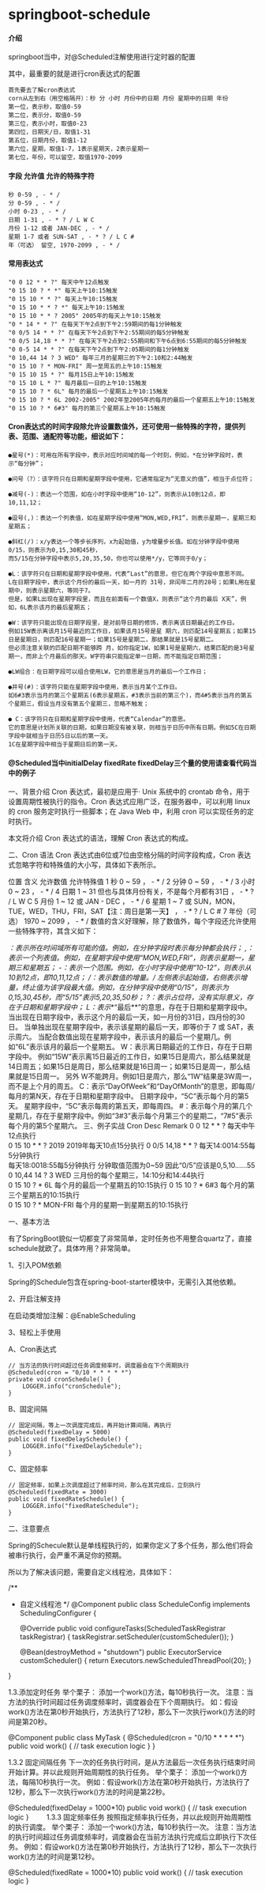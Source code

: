 # springboot-schedule

#### 介绍

springboot当中，对@Scheduled注解使用进行定时器的配置

其中，最重要的就是进行cron表达式的配置

    首先要去了解cron表达式
    corn从左到右（用空格隔开）：秒 分 小时 月份中的日期 月份 星期中的日期 年份
    第一位，表示秒，取值0-59
    第二位，表示分，取值0-59
    第三位，表示小时，取值0-23
    第四位，日期天/日，取值1-31
    第五位，日期月份，取值1-12
    第六位，星期，取值1-7，1表示星期天，2表示星期一
    第七位，年份，可以留空，取值1970-2099


#### 字段 允许值 允许的特殊字符 

    秒 0-59 , - * / 
    分 0-59 , - * / 
    小时 0-23 , - * / 
    日期 1-31 , - * ? / L W C 
    月份 1-12 或者 JAN-DEC , - * / 
    星期 1-7 或者 SUN-SAT , - * ? / L C # 
    年（可选） 留空, 1970-2099 , - * / 
	
#### 常用表达式

    "0 0 12 * * ?" 每天中午12点触发 
    "0 15 10 ? * *" 每天上午10:15触发 
    "0 15 10 * * ?" 每天上午10:15触发 
    "0 15 10 * * ? *" 每天上午10:15触发 
    "0 15 10 * * ? 2005" 2005年的每天上午10:15触发 
    "0 * 14 * * ?" 在每天下午2点到下午2:59期间的每1分钟触发 
    "0 0/5 14 * * ?" 在每天下午2点到下午2:55期间的每5分钟触发 
    "0 0/5 14,18 * * ?" 在每天下午2点到2:55期间和下午6点到6:55期间的每5分钟触发 
    "0 0-5 14 * * ?" 在每天下午2点到下午2:05期间的每1分钟触发 
    "0 10,44 14 ? 3 WED" 每年三月的星期三的下午2:10和2:44触发 
    "0 15 10 ? * MON-FRI" 周一至周五的上午10:15触发 
    "0 15 10 15 * ?" 每月15日上午10:15触发 
    "0 15 10 L * ?" 每月最后一日的上午10:15触发 
    "0 15 10 ? * 6L" 每月的最后一个星期五上午10:15触发 
    "0 15 10 ? * 6L 2002-2005" 2002年至2005年的每月的最后一个星期五上午10:15触发 
    "0 15 10 ? * 6#3" 每月的第三个星期五上午10:15触发 


####  Cron表达式的时间字段除允许设置数值外，还可使用一些特殊的字符，提供列表、范围、通配符等功能，细说如下：

    ●星号(*)：可用在所有字段中，表示对应时间域的每一个时刻，例如，*在分钟字段时，表示“每分钟”；

    ●问号（?）：该字符只在日期和星期字段中使用，它通常指定为“无意义的值”，相当于点位符；

    ●减号(-)：表达一个范围，如在小时字段中使用“10-12”，则表示从10到12点，即10,11,12；
  
    ●逗号(,)：表达一个列表值，如在星期字段中使用“MON,WED,FRI”，则表示星期一，星期三和星期五；

    ●斜杠(/)：x/y表达一个等步长序列，x为起始值，y为增量步长值。如在分钟字段中使用0/15，则表示为0,15,30和45秒，
	而5/15在分钟字段中表示5,20,35,50，你也可以使用*/y，它等同于0/y；

    ●L：该字符只在日期和星期字段中使用，代表“Last”的意思，但它在两个字段中意思不同。
	L在日期字段中，表示这个月份的最后一天，如一月的 31号，非闰年二月的28号；如果L用在星期中，则表示星期六，等同于7。
	但是，如果L出现在星期字段里，而且在前面有一个数值X，则表示“这个月的最后 X天”，例如，6L表示该月的最后星期五；

    ●W：该字符只能出现在日期字段里，是对前导日期的修饰，表示离该日期最近的工作日。
	例如15W表示离该月15号最近的工作日，如果该月15号是星 期六，则匹配14号星期五；如果15日是星期日，则匹配16号星期一；如果15号是星期二，那结果就是15号星期二。
	但必须注意关联的匹配日期不能够跨 月，如你指定1W，如果1号是星期六，结果匹配的是3号星期一，而非上个月最后的那天。W字符串只能指定单一日期，而不能指定日期范围；

    ●LW组合：在日期字段可以组合使用LW，它的意思是当月的最后一个工作日；

    ●井号(#)：该字符只能在星期字段中使用，表示当月某个工作日。
	如6#3表示当月的第三个星期五(6表示星期五，#3表示当前的第三个)，而4#5表示当月的第五个星期三，假设当月没有第五个星期三，忽略不触发；

    ● C：该字符只在日期和星期字段中使用，代表“Calendar”的意思。
	它的意思是计划所关联的日期，如果日期没有被关联，则相当于日历中所有日期。例如5C在日期字段中就相当于日历5日以后的第一天。
	1C在星期字段中相当于星期日后的第一天。


####  @Scheduled当中initialDelay fixedRate  fixedDelay三个量的使用请查看代码当中的例子



一、背景介绍
Cron 表达式，最初是应用于· Unix 系统中的 crontab 命令，用于设置周期性被执行的指令。Cron 表达式应用广泛，在服务器中，可以利用 linux 的 cron 服务定时执行一些脚本；在 Java Web 中，利用 cron 可以实现任务的定时执行。

本文将介绍 Cron 表达式的语法，理解 Cron 表达式的构成。

二、Cron 语法
Cron 表达式由6位或7位由空格分隔的时间字段构成，Cron 表达式忽略字符和特殊值的大小写，具体如下表所示。

位置	含义	允许数值	允许特殊值
1	秒	0 ~ 59	， - * /
2	分钟	0 ~ 59	， - * /
3	小时	0 ~ 23	， - * /
4	日期	1 ~ 31
但也与具体月份有关，不是每个月都有31日	， - * ? / L W C
5	月份	1 ~ 12 或
JAN - DEC	， - * /
6	星期	1 ~ 7 或
SUN，MON，TUE，WED，THU，FRI，SAT【注：周日是第一天】	， - * ? / L C #
7	年份（可选）	1970 ~ 2099	， - * /
数值的含义好理解，除了数值外，每个字段还允许使用一些特殊字符，其含义如下：

*：表示所在时间域所有可能的值。例如，在分钟字段时表示每分钟都会执行；
,：表示一个列表值。例如，在星期字段中使用“MON,WED,FRI”，则表示星期一，星期三和星期五；
-：表示一个范围。例如，在小时字段中使用“10-12”，则表示从10到12点，即10,11,12点；
/：表示数值的增量。/ 左侧表示起始值，右侧表示增量，终止值为该字段最大值。例如，在分钟字段中使用“0/15”，则表示为0,15,30,45秒，而“5/15”表示5,20,35,50秒；
?：表示占位符，没有实际意义，存在于日期和星期字段中；
L：表示**“最后**”的意思，存在于日期和星期字段中。
当出现在日期字段中，表示这个月的最后一天，如一月份的31日，四月份的30日。
当单独出现在星期字段中，表示该星期的最后一天，即等价于 7 或 SAT，表示周六。
当配合数值出现在星期字段中，表示该月的最后一个星期几。例如“6L”表示该月的最后一个星期五。
W：表示离日期最近的工作日，存在于日期字段中。
例如“15W”表示离15日最近的工作日，如果15日是周六，那么结果就是14日周五；如果15日是周日，那么结果就是16日周一；如果15日是周一，那么结果就是15日周一。
另外 W不能跨月。例如1日是周六，那么“1W”结果是3W周一，而不是上个月的周五。
C：表示“DayOfWeek”和“DayOfMonth”的意思，即每周/每月的第N天，存在于日期和星期字段中。
日期字段中，“5C”表示每个月的第5天。
星期字段中，“5C”表示每周的第五天，即每周四。
#：表示每个月的第几个星期几，存在于星期字段中。例如“3#3”表示每个月第三个的星期二，“7#5”表示每个月的第5个星期六。
三、例子实战
Cron	Desc	Remark
0 0 12 * * ?	每天中午12点执行	
0 15 10 * * ? 2019	2019年每天10点15分执行	
0 0/5 14,18 * * ?	每天14:0014:55每5分钟执行<br>每天18:0018:55每5分钟执行 	分钟取值范围为0~59
因此“0/5”应该是0,5,10……55
0 10,44 14 ? 3 WED	三月份的每个星期三，14:10分和14:44执行	
0 15 10 ? * 6L	每个月的最后一个星期五的10:15执行	
0 15 10 ? * 6#3	每个月的第三个星期五的10:15执行	
0 15 10 ? * MON-FRI	每个月的星期一到星期五的10:15执行



一、基本方法

有了SpringBoot貌似一切都变了非常简单，定时任务也不用整合quartz了，直接schedule就欧了。具体咋用？非常简单。

1、引入POM依赖

Spring的Schedule包含在spring-boot-starter模块中，无需引入其他依赖。

2、开启注解支持

在启动类增加注解：@EnableScheduling

3、轻松上手使用

A、Cron表达式

    // 当方法的执行时间超过任务调度频率时，调度器会在下个周期执行
    @Scheduled(cron = "0/10 * * * * *") 
    private void cronSchedule() {
		LOGGER.info("cronSchedule");
    }
B、固定间隔

    // 固定间隔，等上一次调度完成后，再开始计算间隔，再执行
    @Scheduled(fixedDelay = 5000) 
    public void fixedDelaySchedule() {
	    LOGGER.info("fixedDelaySchedule");
    }
C、固定频率

    // 固定频率，如果上次调度超过了频率时间，那么在其完成后，立刻执行
    @Scheduled(fixedRate = 3000) 
    public void fixedRateSchedule() {
    	LOGGER.info("fixedRateSchedule");
    }
二、注意要点

Spring的Schecule默认是单线程执行的，如果你定义了多个任务，那么他们将会被串行执行，会严重不满足你的预期。

所以为了解决该问题，需要自定义线程池，具体如下：

/**
 * 自定义线程池
 */
@Component
public class ScheduleConfig implements SchedulingConfigurer {
 
	@Override
	public void configureTasks(ScheduledTaskRegistrar taskRegistrar) {
		taskRegistrar.setScheduler(customScheduler());
	}
 
	@Bean(destroyMethod = "shutdown")
	public ExecutorService customScheduler() {
		return Executors.newScheduledThreadPool(20);
	}
 
}
 


1.3.添加定时任务
举个栗子：
添加一个work()方法，每10秒执行一次。
注意：当方法的执行时间超过任务调度频率时，调度器会在下个周期执行。
如：假设work()方法在第0秒开始执行，方法执行了12秒，那么下一次执行work()方法的时间是第20秒。

@Component
public class MyTask {
    @Scheduled(cron = "0/10 * * * * *")
    public void work() {
        // task execution logic
    }
}
 
1.3.2 固定间隔任务
 下一次的任务执行时间，是从方法最后一次任务执行结束时间开始计算。并以此规则开始周期性的执行任务。
举个栗子：
添加一个work()方法，每隔10秒执行一次。
例如：假设work()方法在第0秒开始执行，方法执行了12秒，那么下一次执行work()方法的时间是第22秒。

@Scheduled(fixedDelay = 1000*10)
public void work() {
    // task execution logic
}
　　
1.3.3 固定频率任务
 按照指定频率执行任务，并以此规则开始周期性的执行调度。
举个栗子：
添加一个work()方法，每10秒执行一次。
注意：当方法的执行时间超过任务调度频率时，调度器会在当前方法执行完成后立即执行下次任务。
例如：假设work()方法在第0秒开始执行，方法执行了12秒，那么下一次执行work()方法的时间是第12秒。

@Scheduled(fixedRate = 1000*10)
public void work() {
    // task execution logic
}


